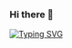 ### Hi there 👋

<!--
**mariklolik/mariklolik** is a ✨ _special_ ✨ repository because its `README.md` (this file) appears on your GitHub profile.

Here are some ideas to get you started:

- 🔭 I’m currently working on ...
- 🌱 I’m currently learning ...
- 👯 I’m looking to collaborate on ...
- 🤔 I’m looking for help with ...
- 💬 Ask me about ...
- 📫 How to reach me: ...
- 😄 Pronouns: ...
- ⚡ Fun fact: ...
-->
[![Typing SVG](https://readme-typing-svg.herokuapp.com?lines=%F0%9F%98%8E%F0%9F%98%8E%F0%9F%98%8EMARIKLOLIK+GITHUB18---%F0%9F%A4%91%F0%9F%A4%91%F0%9F%A4%91)](https://git.io/typing-svg)
